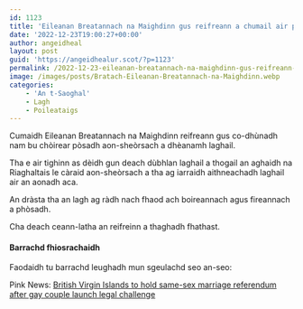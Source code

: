 ```yaml
---
id: 1123
title: 'Eileanan Breatannach na Maighdinn gus reifreann a chumail air pòsadh aon-sheòrsach'
date: '2022-12-23T19:00:27+00:00'
author: angeidheal
layout: post
guid: 'https://angeidhealur.scot/?p=1123'
permalink: /2022-12-23-eileanan-breatannach-na-maighdinn-gus-reifreann-a-chumail-air-posadh-aon-sheorsach/
image: /images/posts/Bratach-Eileanan-Breatannach-na-Maighdinn.webp
categories:
    - 'An t-Saoghal'
    - Lagh
    - Poileataigs
---
```


Cumaidh Eileanan Breatannach na Maighdinn reifreann gus co-dhùnadh nam bu chòirear pòsadh aon-sheòrsach a dhèanamh laghail.

Tha e air tighinn as dèidh gun deach dùbhlan laghail a thogail an aghaidh na Riaghaltais le càraid aon-sheòrsach a tha ag iarraidh aithneachadh laghail air an aonadh aca.

An dràsta tha an lagh ag ràdh nach fhaod ach boireannach agus fireannach a phòsadh.

Cha deach ceann-latha an reifreinn a thaghadh fhathast.

#### Barrachd fhiosrachaidh

Faodaidh tu barrachd leughadh mun sgeulachd seo an-seo:

Pink News: [British Virgin Islands to hold same-sex marriage referendum after gay couple launch legal challenge](https://www.thepinknews.com/2022/12/23/british-virgin-same-sex-marriage-referendum/)
